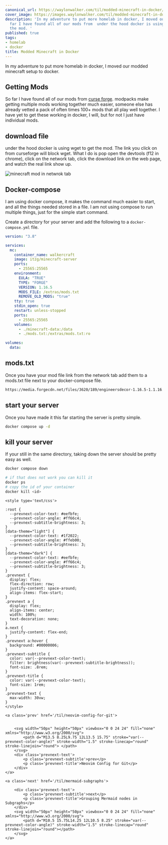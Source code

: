 ```yaml
---
canonical_url: https://waylonwalker.com/til/modded-minecraft-in-docker/
cover_image: https://images.waylonwalker.com/til/modded-minecraft-in-docker.png
description: 'In my adventure to put more homelab in docker, I moved our modded So
  far I have found all of our mods from  under the hood docker is using wget to get
  the mod. '
published: true
tags:
- homelab
- docker
title: Modded Minecraft in Docker
---
```


In my adventure to put more homelab in docker, I moved our modded minecraft setup to docker.

## Getting Mods

So far I have found all of our mods from [curse forge](https://www.curseforge.com/minecraft/mc-mods).  modpacks make getting multiple mods working together much easier, someone else has already vetted a pack of often times 100+ mods that all play well together.  I have yet to get these working in docker, I will, but for not I just have individual mods.

## download file

under the hood docker is using wget to get the mod. The link you click on from curseforge will block wget.  What I do is pop open the devtools
(f12 in chrome), click on the network tab, click the download link on
the web page, and watch the real link show up.


![minecraft mod in netwrok tab](https://images.waylonwalker.com/minecraft-mod-wget-file.png)

## Docker-compose

I am using docker compose, it makes the command much easier to start, and all the things needed stored in a file.  I am not using compose to run multiple things, just for the simple start command.

Create a directory for your server and add the following to a
`docker-compose.yml` file.

``` yaml
version: "3.8"

services:
  mc:
    container_name: walkercraft
    image: itzg/minecraft-server
    ports:
      - 25565:25565
    environment:
      EULA: "TRUE"
      TYPE: "FORGE"
      VERSION: 1.16.5
      MODS_FILE: /extras/mods.txt
      REMOVE_OLD_MODS: "true"
    tty: true
    stdin_open: true
    restart: unless-stopped
    ports:
      - 25565:25565
    volumes:
      - ./minecraft-data:/data
      - ./mods.txt:/extras/mods.txt:ro

volumes:
  data:
```

## mods.txt

Once you have your mod file link from the network tab add them to a mods.txt file next to your docker-compose file.

``` txt
https://media.forgecdn.net/files/3620/189/engineersdecor-1.16.5-1.1.16.jar
```

## start your server

Once you have made it this far starting the server is pretty simple.

``` bash
docker compose up -d
```

## kill your server

If your still in the same directory, taking down the server should be pretty easy as well.

``` bash
docker compose down

# if that does not work you can kill it
docker ps
# copy the id of your container
docker kill <id>
```
<div class='prevnext'>

    <style type='text/css'>

    :root {
      --prevnext-color-text: #eefbfe;
      --prevnext-color-angle: #ff66c4;
      --prevnext-subtitle-brightness: 3;
    }
    [data-theme="light"] {
      --prevnext-color-text: #1f2022;
      --prevnext-color-angle: #ffeb00;
      --prevnext-subtitle-brightness: 3;
    }
    [data-theme="dark"] {
      --prevnext-color-text: #eefbfe;
      --prevnext-color-angle: #ff66c4;
      --prevnext-subtitle-brightness: 3;
    }
    .prevnext {
      display: flex;
      flex-direction: row;
      justify-content: space-around;
      align-items: flex-start;
    }
    .prevnext a {
      display: flex;
      align-items: center;
      width: 100%;
      text-decoration: none;
    }
    a.next {
      justify-content: flex-end;
    }
    .prevnext a:hover {
      background: #00000006;
    }
    .prevnext-subtitle {
      color: var(--prevnext-color-text);
      filter: brightness(var(--prevnext-subtitle-brightness));
      font-size: .8rem;
    }
    .prevnext-title {
      color: var(--prevnext-color-text);
      font-size: 1rem;
    }
    .prevnext-text {
      max-width: 30vw;
    }
    </style>
    
    <a class='prev' href='/til/neovim-config-for-git'>
    

        <svg width="50px" height="50px" viewbox="0 0 24 24" fill="none" xmlns="http://www.w3.org/2000/svg">
            <path d="M13.5 8.25L9.75 12L13.5 15.75" stroke="var(--prevnext-color-angle)" stroke-width="1.5" stroke-linecap="round" stroke-linejoin="round"> </path>
        </svg>
        <div class='prevnext-text'>
            <p class='prevnext-subtitle'>prev</p>
            <p class='prevnext-title'>Neovim Config for Git</p>
        </div>
    </a>
    
    <a class='next' href='/til/mermaid-subgraphs'>
    
        <div class='prevnext-text'>
            <p class='prevnext-subtitle'>next</p>
            <p class='prevnext-title'>Grouping Mermaid nodes in Subgraphs</p>
        </div>
        <svg width="50px" height="50px" viewbox="0 0 24 24" fill="none" xmlns="http://www.w3.org/2000/svg">
            <path d="M10.5 15.75L14.25 12L10.5 8.25" stroke="var(--prevnext-color-angle)" stroke-width="1.5" stroke-linecap="round" stroke-linejoin="round"></path>
        </svg>
    </a>
  </div>